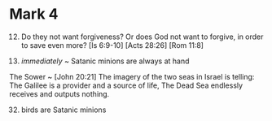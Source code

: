 # Mark 4


12) Do they not want forgiveness?  Or does God not want to forgive, in order to save even more?
	[Is 6:9-10]
	[Acts 28:26]
	[Rom 11:8]


15) _immediately_ ~ Satanic minions are always at hand

The Sower ~ [John 20:21]
	The imagery of the two seas in Israel is telling: The Galilee is a provider and a source of life, The Dead Sea endlessly receives and outputs nothing.

32) birds are Satanic minions
